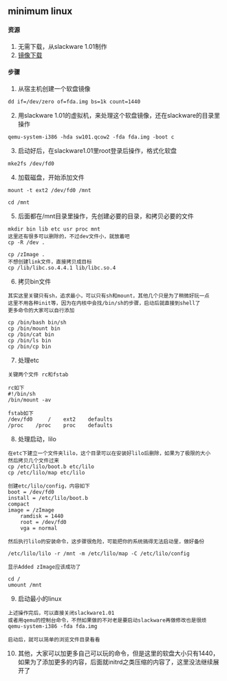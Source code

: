 ## minimum linux

#### 资源

1. 无需下载，从slackware 1.01制作
1. [镜像下载](fda.img.tar.bz2)

#### 步骤

1. 从宿主机创建一个软盘镜像
```
dd if=/dev/zero of=fda.img bs=1k count=1440
```

2. 用slackware 1.01的虚拟机，来处理这个软盘镜像，还在slackware的目录里操作
```
qemu-system-i386 -hda sw101.qcow2 -fda fda.img -boot c
```

3. 启动好后，在slackware1.01里root登录后操作，格式化软盘
```
mke2fs /dev/fd0
```

4. 加载磁盘，开始添加文件
```
mount -t ext2 /dev/fd0 /mnt

cd /mnt
```

5. 后面都在/mnt目录里操作，先创建必要的目录，和拷贝必要的文件
```
mkdir bin lib etc usr proc mnt
这里还有很多可以删除的，不过dev文件小，就放着吧
cp -R /dev .

cp /zImage .
不想创建link文件，直接拷贝成目标
cp /lib/libc.so.4.4.1 lib/libc.so.4
```

6. 拷贝bin文件
```
其实这里关键只有sh，追求最小，可以只有sh和mount，其他几个只是为了稍微好玩一点
这里不用各种init等，因为在内核中会找/bin/sh的步骤，启动后就直接到shell了
更多命令的大家可以自行添加

cp /bin/bash bin/sh
cp /bin/mount bin
cp /bin/cat bin
cp /bin/ls bin
cp /bin/cp bin
```

7. 处理etc
```
关键两个文件 rc和fstab

rc如下
#!/bin/sh
/bin/mount -av

fstab如下
/dev/fd0     /    ext2    defaults
/proc    /proc    proc    defaults

```

8. 处理启动，lilo
```
在etc下建立一个文件夹lilo，这个目录可以在安装好lilo后删除，如果为了极限的大小
然后拷贝几个文件过来
cp /etc/lilo/boot.b etc/lilo
cp /etc/lilo/map etc/lilo

创建etc/lilo/config，内容如下
boot = /dev/fd0
install = /etc/lilo/boot.b
compact
image = /zImage
    ramdisk = 1440
    root = /dev/fd0
    vga = normal

然后执行lilo的安装命令，这步骤很危险，可能把你的系统搞得无法启动里，做好备份

/etc/lilo/lilo -r /mnt -m /etc/lilo/map -C /etc/lilo/config

显示Added zImage应该成功了

cd /
umount /mnt

```

9. 启动最小的linux
```
上述操作完后，可以直接关闭slackware1.01
或者用qemu的控制台命令，不然如果做的不对老是要启动slackware再做修改也是很烦
qemu-system-i386 -fda fda.img

启动后，就可以简单的浏览文件目录看看
```

10. 其他，大家可以加更多自己可以玩的命令，但是这里的软盘大小只有1440，如果为了添加更多的内容，后面就initrd之类压缩的内容了，这里没法继续展开了
